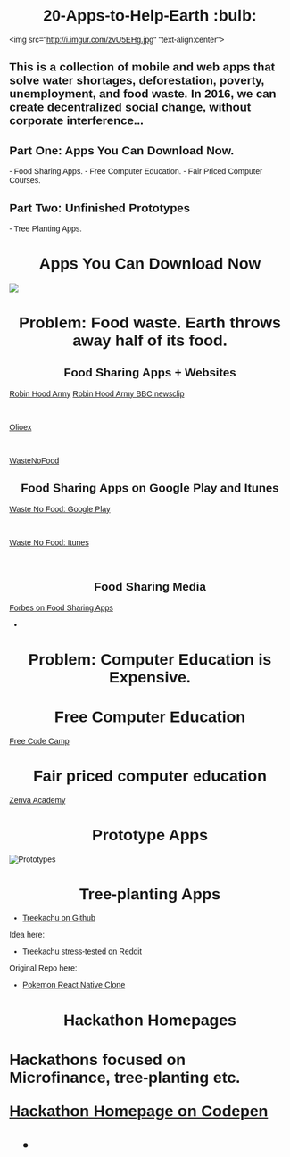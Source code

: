 <link href="https://fonts.googleapis.com/css?family=Raleway" rel="stylesheet">

<h1 align="center"> 20-Apps-to-Help-Earth :bulb:</h1>

<img src="http://i.imgur.com/zvU5EHg.jpg" "text-align:center">

<h2>This is a collection of mobile and web apps that solve water shortages, deforestation, poverty, unemployment, and food waste. In 2016, we can create decentralized social change, without corporate interference...</h2> 

<h2>Part One: Apps You Can Download Now.</h2>
- Food Sharing Apps.
- Free Computer Education.
- Fair Priced Computer Courses.

<h2>Part Two: Unfinished Prototypes</h2>
- Tree Planting Apps.

<h1 align="center">Apps You Can Download Now</h2>

<img src="http://i.imgur.com/25fikTd.jpg" text-align="center">

<h1 align="center">Problem: Food waste. Earth throws away half of its food.</h2> 

<h2 align="center">Food Sharing Apps + Websites</h2>

<a href="http://robinhoodarmy.com/">Robin Hood Army</a>
<a href="https://www.youtube.com/watch?v=MB5YaETLJNk">Robin Hood Army BBC newsclip</a>

<br>

<a href="http://olioex.com">Olioex</a>

<br>

<a href="http://wastenofood.org">WasteNoFood</a>

<h2 align="center">Food Sharing Apps on Google Play and Itunes</h2>

<a href="https://play.google.com/store/apps/details?id=com.wastenofood.app&hl=en">Waste No Food: Google Play</a>

<br>

<a href="https://itunes.apple.com/us/app/wastenofood/id866786935?mt=8">Waste No Food: Itunes</a>

<br>

<h2 align="center">Food Sharing Media</h2>

<a href="http://fortune.com/2015/04/16/could-these-apps-solve-americas-huge-food-waste-problem/">Forbes on Food Sharing Apps</a>



*





<h1 align="center">Problem: Computer Education is Expensive.</h2>

<h1 align="center">Free Computer Education</h1>

<a href="www.freecodecamp.com">Free Code Camp</a>

<h1 align="center">Fair priced computer education</h1>

<a href="https://academy.zenva.com">Zenva Academy</a>




<h1 align="center">Prototype Apps</h1>

![Prototypes](http://i.imgur.com/v6w17QK.jpg)

<h1 align="center">Tree-planting Apps</h1>

- <a href="https://github.com/Microflow/Treekachu">Treekachu on Github</a>

Idea here:

- <a href="https://www.reddit.com/r/SomebodyMakeThis/comments/50lqav/smt_treekachu_a_pokemon_go_clone_for_treeplanting">Treekachu stress-tested on Reddit</a>

Original Repo here: 

- <a href="https://github.com/VctrySam/Pokemon">Pokemon React Native Clone</a>




<h1 align="center">Hackathon Homepages<h1>

Hackathons focused on Microfinance, tree-planting etc. 

<a href="http://codepen.io/Teeke/pen/dXapmA">Hackathon Homepage on Codepen</a>




*

<style>
body {
font-family: 'Raleway', sans-serif;
}
</style>
